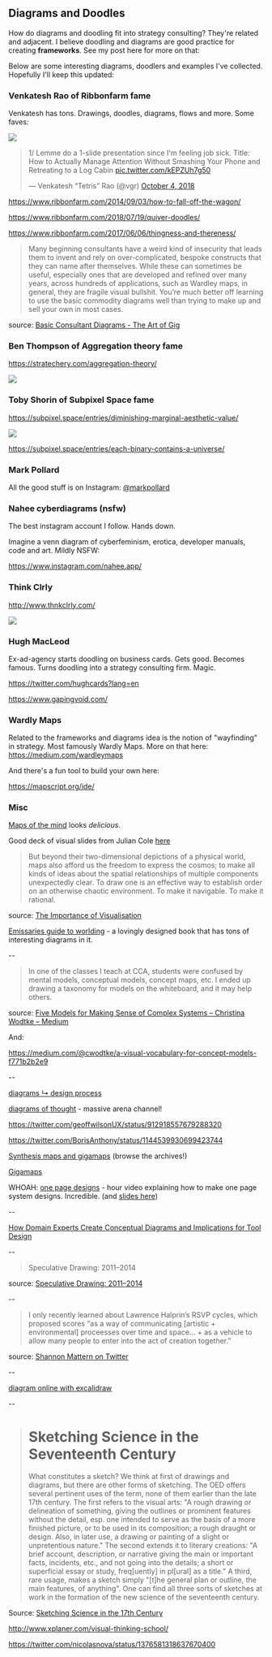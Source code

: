 ---
---

## Diagrams and Doodles

How do diagrams and doodling fit into strategy consulting? They're related and adjacent. I believe doodling and diagrams are good practice for creating **frameworks**. See my post here for more on that:

Below are some interesting diagrams, doodlers and examples I've collected. Hopefully I'll keep this updated:


### Venkatesh Rao of Ribbonfarm fame

Venkatesh has tons. Drawings, doodles, diagrams, flows and more. Some faves:

![](https://206hwf3fj4w52u3br03fi242-wpengine.netdna-ssl.com/wp-content/uploads/2017/08/pmclass.jpg)

<blockquote class="twitter-tweet" data-lang="en"><p lang="en" dir="ltr">1/ Lemme do a 1-slide presentation since I&#39;m feeling job sick. Title: How to Actually Manage Attention Without Smashing Your Phone and Retreating to a Log Cabin <a href="https://t.co/kEPZUh7g50">pic.twitter.com/kEPZUh7g50</a></p>&mdash; Venkatesh “Tetris” Rao (@vgr) <a href="https://twitter.com/vgr/status/1047925106423603200?ref_src=twsrc%5Etfw">October 4, 2018</a></blockquote>
<script async src="https://platform.twitter.com/widgets.js" charset="utf-8"></script>

<https://www.ribbonfarm.com/2014/09/03/how-to-fall-off-the-wagon/>

<https://www.ribbonfarm.com/2018/07/19/quiver-doodles/>

<https://www.ribbonfarm.com/2017/06/06/thingness-and-thereness/>

>Many beginning consultants have a weird kind of insecurity that leads them to invent and rely on over-complicated, bespoke constructs that they can name after themselves. While these can sometimes be useful, especially ones that are developed and refined over many years, across hundreds of applications, such as Wardley maps, in general, they are fragile visual bullshit. You’re much better off learning to use the basic commodity diagrams well than trying to make up and sell your own in most cases.

source: [Basic Consultant Diagrams - The Art of Gig](https://artofgig.substack.com/p/basic-consultant-diagrams)

### Ben Thompson of Aggregation theory fame

<https://stratechery.com/aggregation-theory/>

![](https://stratechery.com/wp-content/uploads/2017/09/Screen-Shot-2017-09-20-at-10.11.14-AM.png)

### Toby Shorin of Subpixel Space fame

<https://subpixel.space/entries/diminishing-marginal-aesthetic-value/>

![](https://subpixel.space/uploads/networkmodel-pre-internet.png)

<https://subpixel.space/entries/each-binary-contains-a-universe/>

### Mark Pollard

All the good stuff is on Instagram: [@markpollard](https://www.instagram.com/markpollard/?hl=en)

###  Nahee cyberdiagrams (nsfw)

The best instagram account I follow. Hands down.

Imagine a venn diagram of cyberfeminism, erotica, developer manuals, code and art. Mildly NSFW: 

<https://www.instagram.com/nahee.app/>

### Think Clrly

<http://www.thnkclrly.com/>

![](https://i1.wp.com/www.thnkclrly.com/wordpress/wp-content/uploads/2018/09/newsletter_704.jpg?w=1296)

### Hugh MacLeod

Ex-ad-agency starts doodling on business cards. Gets good. Becomes famous. Turns doodling into a strategy consulting firm. Magic.

<https://twitter.com/hughcards?lang=en>

<https://www.gapingvoid.com/>


### Wardly Maps

Related to the frameworks and diagrams idea is the notion of "wayfinding" in strategy. Most famously Wardly Maps. More on that here:
<https://medium.com/wardleymaps>

And there's a fun tool to build your own here:

<https://mapscript.org/ide/>

### Misc

[Maps of the mind](https://twitter.com/pieratt/status/1143183857925152768) looks *delicious*.

Good deck of visual slides from Julian Cole [here](https://docs.google.com/presentation/d/1oI91JTOIk4uZ36aXCCBWiSpYWFnSndQO5RRN8Txg2bc/edit#slide=id.g5543296f87_0_2519)

>But beyond their two-dimensional depictions of a physical world, maps also afford us the freedom to express the cosmos; to make all kinds of ideas about the spatial relationships of multiple components unexpectedly clear. To draw one is an effective way to establish order on an otherwise chaotic environment. To make it navigable. To make it rational.

source: [The Importance of Visualisation](http://www.richardingram.co.uk/2013/10/the-importance-of-visualisation/)

[Emissaries guide to worlding](https://serpentine-galleries.myshopify.com/products/coming-soon-ian-cheng-emissaries-guide-to-worlding) - a lovingly designed book that has tons of interesting diagrams in it.

--

>In one of the classes I teach at CCA, students were confused by mental models, conceptual models, concept maps, etc. I ended up drawing a taxonomy for models on the whiteboard, and it may help others.

source: [Five Models for Making Sense of Complex Systems – Christina Wodtke – Medium](https://medium.com/@cwodtke/five-models-for-making-sense-of-complex-systems-134be897b6b3)

And:

<https://medium.com/@cwodtke/a-visual-vocabulary-for-concept-models-f771b2b2e9>

--

[diagrams ↳ design process](https://www.are.na/justin-threlkeld/diagrams-design-process)

[diagrams of thought](https://www.are.na/martin-murphy/diagrams-of-thought) - massive arena channel!

<https://twitter.com/geoffwilsonUX/status/912918557679288320>

<https://twitter.com/BorisAnthony/status/1144539930699423744>

[Synthesis maps and gigamaps](https://slab.ocadu.ca/project/synthesis-maps-gigamaps) (browse the archives!)

[Gigamaps](https://www.systemsorienteddesign.net/index.php/giga-mapping/giga-mapping-samples)

WHOAH: [one page designs](https://www.gdcvault.com/play/1012356/One-Page) - hour video explaining how to make one page system designs. Incredible. (and [slides here](http://stonetronix.com/gdc-2010/))

--

[How Domain Experts Create Conceptual Diagrams and Implications for Tool Design](http://wodenimoni.com/assets/chi-20-natural-diagramming.pdf)

--

>Speculative Drawing: 2011–2014

source: [Speculative Drawing: 2011–2014](https://www.sternberg-press.com/product/speculative-drawing-2011-2014/)

--

>I only recently learned about Lawrence Halprin’s RSVP cycles, which proposed scores “as a way of communicating [artistic + environmental] proceesses over time and space... + as a vehicle to allow many people to enter into the act of creation together.”

source: [Shannon Mattern on Twitter](https://twitter.com/shannonmattern/status/1262143357691875332)

--

[diagram online with excalidraw](https://excalidraw.com/)

--

> **Sketching Science in the Seventeenth Century**
> ================================================
>
> What constitutes a sketch? We think at first of drawings and diagrams, but there are other forms of sketching. The OED offers several pertinent uses of the term, none of them earlier than the late 17th century. The first refers to the visual arts: "A rough drawing or delineation of something, giving the outlines or prominent features without the detail, esp. one intended to serve as the basis of a more finished picture, or to be used in its composition; a rough draught or design. Also, in later use, a drawing or painting of a slight or unpretentious nature." The second extends it to literary creations: "A brief account, description, or narrative giving the main or important facts, incidents, etc., and not going into the details; a short or superficial essay or study, freq\[uently\] in pl\[ural\] as a title." A third, rare usage, makes a sketch simply "\[t\]he general plan or outline, the main features, of anything". One can find all three sorts of sketches at work in the formation of the new science of the seventeenth century.

Source: [Sketching Science in the 17th Century](https://www.princeton.edu/~hos/mike/articles/whysketch/whysketch.html)

<http://www.xplaner.com/visual-thinking-school/>

<https://twitter.com/nicolasnova/status/1376581318637670400>